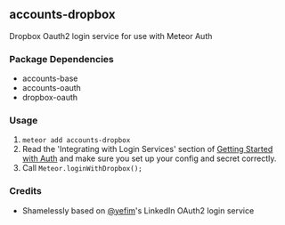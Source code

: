 ## accounts-dropbox

Dropbox Oauth2 login service for use with Meteor Auth

### Package Dependencies

* accounts-base
* accounts-oauth
* dropbox-oauth

### Usage

1. `meteor add accounts-dropbox`
2. Read the 'Integrating with Login Services' section of [Getting Started with Auth](https://github.com/meteor/meteor/wiki/Getting-started-with-Auth) and make sure you set up your config and secret correctly.
3. Call `Meteor.loginWithDropbox();`

### Credits

* Shamelessly based on
[@yefim](https://github.com/yefim)'s LinkedIn OAuth2 login service
